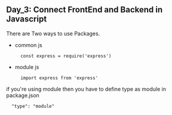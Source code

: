 ## Day_3: Connect FrontEnd and Backend in Javascript
There are Two ways to use Packages.
- common js
  
        const express = require('express')
- module js
  
        import express from 'express'
if you're using module then you have to define type as module in package.json

      "type": "module"
